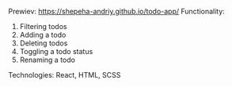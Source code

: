 Prewiev: https://shepeha-andriy.github.io/todo-app/
Functionality:
1. Filtering todos
2. Adding a todo
3. Deleting todos
4. Toggling a todo status
5. Renaming a todo

 Technologies: React, HTML, SCSS

